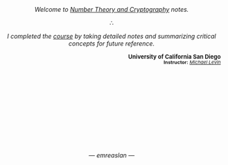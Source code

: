 <p align="center" style="margin-top: 30vh">
  <i>Welcome to <u>Number Theory and Cryptography</u> notes.</i>
</p>

<p align="center" style="margin-top: 10px; margin-bottom: 10px;">
&therefore;
</p>

<p align="center"><i>I completed the <a href="https://www.coursera.org/learn/number-theory-cryptography">course</a> by taking detailed notes and summarizing critical concepts for future reference.</i></p>

<p align="right" style="font-size : 13px">
<b>University of California San Diego</b>
</p>

<p align="right" style="font-size : 11px; margin-top: -15px"><b>Instructor:</b> <a href="https://www.coursera.org/instructor/38926" target="_blank"><i>Michael Levin</i></a></p>

<p align="center" style="margin-top : 5vh">
  <i>&mdash; emreaslan &mdash;</i>
</p>

<!-- <p align="center">
  <i>I completed the course by taking detailed notes and summarizing critical concepts for future reference.</i>
</p> -->
